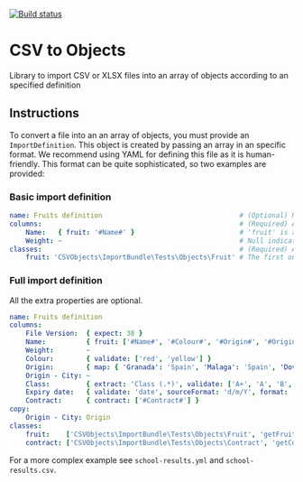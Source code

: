 [![Build status](https://circleci.com/gh/j-d/csv-objects.svg?style=shield&circle-token=:circle-token)](https://circleci.com/gh/j-d/csv-objects)

# CSV to Objects

Library to import CSV or XLSX files into an array of objects according to an specified definition

## Instructions

To convert a file into an an array of objects, you must provide an `ImportDefinition`. This object is created by 
passing an array in an specific format. We recommend using YAML for defining this file as it is human-friendly. This 
format can be quite sophisticated, so two examples are provided: 
  
### Basic import definition
 
```yaml
name: Fruits definition                                  # (Optional) Name of the import definition
columns:                                                 # (Required) An associative array with the headings of the columns in the file that will be imported
    Name:   { fruit: '#Name#' }                          # 'fruit' is a shortname for the object being created for the list (defined below) and #Name# will be the argument passed to the constructor. The hashes indicate that it should replace it with the value on that column                                         
    Weight: ~                                            # Null indicates that it can be ignored
classes:                                                 # (Required) An associative array with the mapped classes 
    fruit: 'CSVObjects\ImportBundle\Tests\Objects\Fruit' # The first one will be the class that will be returned 
```

### Full import definition

All the extra properties are optional.

```yaml
name: Fruits definition
columns:
    File Version:  { expect: 38 }                                                                                             # Expects indicates that the row value must always be as stated
    Name:          { fruit: ['#Name#', '#Colour#', '#Origin#', '#Origin - City#', '#Class#', '#Expiry date#', '#Contract#'] } # The constructor now takes an array of arguments
    Weight:        ~
    Colour:        { validate: ['red', 'yellow'] }                                                                            # Valid values that this column could have
    Origin:        { map: { 'Granada': 'Spain', 'Malaga': 'Spain', 'Dover': 'UK' } }                                          # It will apply this alias to the data on this column. If no validate is provided, non-matching values will convert into null
    Origin - City: ~
    Class:         { extract: 'Class (.*)', validate: ['A+', 'A', 'B', 'C'] }                                                 # It is like mapping but using the expecified regular expression to do the conversion. The desired part must be in brackets. Functions can optionally be combined when required
    Expiry date:   { validate: 'date', sourceFormat: 'd/m/Y', format: 'Y-m-d' }                                               # If validate is not an array, it can be an special value. 'date' will check that it is a date. Optionally, you can specify the source format using 'sourceFormat' or reformat it by specifying 'format'
    Contract:      { contract: ['#Contract#'] }
copy:                                                                                                                         # If specified, if will add more columns to the row, copying from the referenced columns before being processed
    Origin - City: Origin
classes:
    fruit:    ['CSVObjects\ImportBundle\Tests\Objects\Fruit', 'getFruitFromFullInfo']                                         # If the mapped class is an array, it will make a static call to the specified method to create the class
    contract: ['CSVObjects\ImportBundle\Tests\Objects\Contract', 'getContractFromId' ]
```

For a more complex example see `school-results.yml` and `school-results.csv`.

